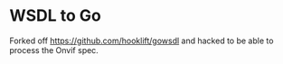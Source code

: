 # WSDL to Go

Forked off https://github.com/hooklift/gowsdl and hacked to be able to process the Onvif spec.
